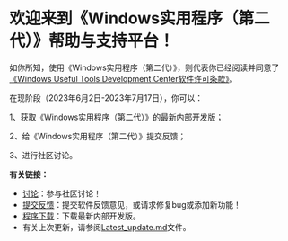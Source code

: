 # 欢迎来到《Windows实用程序（第二代）》帮助与支持平台！
如你所知，使用《Windows实用程序（第二代）》，则代表你已经阅读并同意了[《Windows Useful Tools Development Center软件许可条款》](https://windows-useful-tools-development-center.fandom.com/zh/wiki/%E4%B8%8B%E8%BD%BD%E9%A1%B5)。

在现阶段（2023年6月2日-2023年7月17日），你可以：

1、获取《Windows实用程序（第二代）》的最新内部开发版；

2、给《Windows实用程序（第二代）》提交反馈；

3、进行社区讨论。

**有关链接：**
- [讨论](https://github.com/TyphoonCorporation/Windows-Useful-Tool-Second-Edition/discussions)：参与社区讨论！
- [提交反馈](https://github.com/TyphoonCorporation/Windows-Useful-Tool-Second-Edition/issues)：提交软件反馈意见，或请求修复bug或添加新功能！
- [程序下载](https://raw.githubusercontent.com/Mcenahle/Windows-Useful-Tool-Second-Edition/main/Windows%20%E5%AE%9E%E7%94%A8%E7%A8%8B%E5%BA%8F%EF%BC%88%E7%AC%AC%E4%BA%8C%E4%BB%A3%EF%BC%89%E5%86%85%E9%83%A8%E5%BC%80%E5%8F%91%E7%89%88.%201.0.10.0.exe)：下载最新内部开发版。
- 有关上次更新，请参阅[Latest_update.md](https://github.com/TyphoonCorporation/Windows-Useful-Tool-Second-Edition/blob/main/Latest_update.md)文件。
